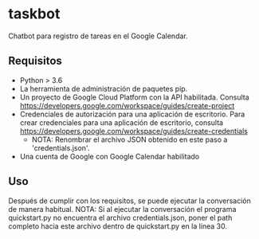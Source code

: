 # taskbot
Chatbot para registro de tareas en el Google Calendar.

## Requisitos
* Python > 3.6
* La herramienta de administración de paquetes pip.
* Un proyecto de Google Cloud Platform con la API habilitada. Consulta https://developers.google.com/workspace/guides/create-project
* Credenciales de autorización para una aplicación de escritorio. Para crear credenciales para una aplicación de escritorio, consulta https://developers.google.com/workspace/guides/create-credentials
  * NOTA: Renombrar el archivo JSON obtenido en este paso a 'credentials.json'.
* Una cuenta de Google con Google Calendar habilitado

## Uso
Después de cumplir con los requisitos, se puede ejecutar la conversación de manera habitual.
NOTA: Si al ejecutar la conversación el programa quickstart.py no encuentra el archivo credentials.json, poner el path completo hacia este archivo dentro de quickstart.py en la línea 30.
